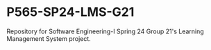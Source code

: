 # P565-SP24-LMS-G21
Repository for Software Engineering-I Spring 24 Group 21's Learning Management System project.
